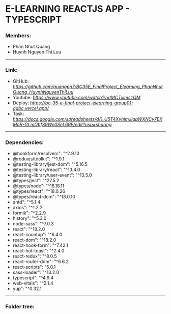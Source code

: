 # E-LEARNING REACTJS APP - TYPESCRIPT

### Members:
- Phan Nhut Quang
- Huynh Nguyen Thi Luu
---
### Link:
- GitHub: *https://github.com/quangpn7/BC35E_FinalProject_Elearning_PhanNhutQuang_HuynhNguyenThiLuu*
- Youtube: *https://www.youtube.com/watch?v=tMCTxlmszQM*
- Deploy: *https://bc-35-e-final-project-elearning-group01-qdbc.vercel.app/*
- Task: *https://docs.google.com/spreadsheets/d/1_U5T4XvhimJlqpWXNCv7EKMoR-GLmObfS9We0SeL69E/edit?usp=sharing*
---
### Dependencies:
  - @hookform/resolvers": "^2.9.10
  - @reduxjs/toolkit": "^1.9.1
  - @testing-library/jest-dom": "^5.16.5
  - @testing-library/react": "^13.4.0
  - @testing-library/user-event": "^13.5.0
  - @types/jest": "^27.5.2
  - @types/node": "^16.18.11
  - @types/react": "^18.0.26
  - @types/react-dom": "^18.0.10
  - antd": "^5.1.4
  - axios": "^1.2.2
  - formik": "^2.2.9
  - history": "^5.3.0
  - node-sass": "^7.0.3
  - react": "^18.2.0
  - react-countup": "^6.4.0
  - react-dom": "^18.2.0
  - react-hook-form": "^7.42.1
  - react-hot-toast": "^2.4.0
  - react-redux": "^8.0.5
  - react-router-dom": "^6.6.2
  - react-scripts": "5.0.1
  - sass-loader": "^13.2.0
  - typescript": "^4.9.4
  - web-vitals": "^2.1.4
  - yup": "^0.32.1
---
### Folder tree:
